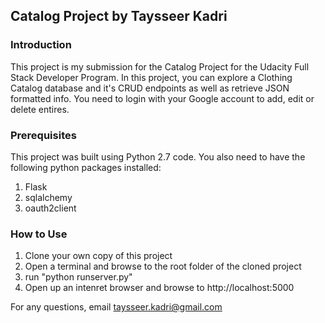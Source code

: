 ## Catalog Project by Taysseer Kadri

### Introduction
This project is my submission for the Catalog Project for the Udacity
Full Stack Developer Program. In this project, you can explore a Clothing Catalog database and it's CRUD endpoints as well as retrieve JSON formatted info.
You need to login with your Google account to add, edit or delete entires.

### Prerequisites
This project was built using Python 2.7 code. You also need to have
the following python packages installed:

1. Flask
2. sqlalchemy
3. oauth2client

### How to Use
1. Clone your own copy of this project
2. Open a terminal and browse to the root folder of the cloned project
3. run "python runserver.py"
4. Open up an intenret browser and browse to http://localhost:5000

For any questions, email taysseer.kadri@gmail.com
